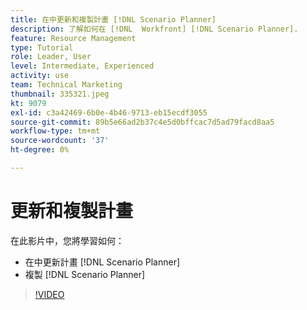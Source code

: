 ```yaml
---
title: 在中更新和複製計畫 [!DNL Scenario Planner]
description: 了解如何在 [!DNL  Workfront] [!DNL Scenario Planner].
feature: Resource Management
type: Tutorial
role: Leader, User
level: Intermediate, Experienced
activity: use
team: Technical Marketing
thumbnail: 335321.jpeg
kt: 9079
exl-id: c3a42469-6b0e-4b46-9713-eb15ecdf3055
source-git-commit: 89b5e66ad2b37c4e5d0bffcac7d5ad79facd8aa5
workflow-type: tm+mt
source-wordcount: '37'
ht-degree: 0%

---
```


# 更新和複製計畫

在此影片中，您將學習如何：

* 在中更新計畫 [!DNL Scenario Planner]
* 複製 [!DNL Scenario Planner]

>[!VIDEO](https://video.tv.adobe.com/v/335321/?quality=12)
